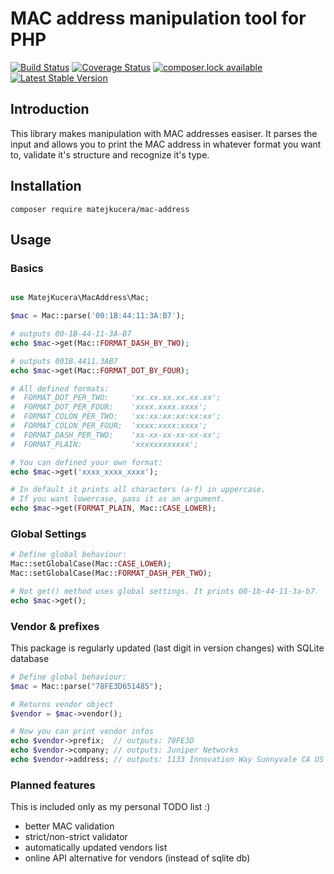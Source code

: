 # MAC address manipulation tool for PHP

[![Build Status](https://travis-ci.org/MatejKucera/mac-address.svg?branch=master)](https://travis-ci.org/MatejKucera/mac-address)
[![Coverage Status](https://coveralls.io/repos/github/MatejKucera/mac-address/badge.svg?branch=master)](https://coveralls.io/github/MatejKucera/mac-address?branch=master)
[![composer.lock available](https://poser.pugx.org/matejkucera/mac-address/composerlock)](https://packagist.org/packages/matejkucera/mac-address)
[![Latest Stable Version](https://poser.pugx.org/matejkucera/mac-address/v/stable)](https://packagist.org/packages/matejkucera/mac-address)

## Introduction
This library makes manipulation with MAC addresses easiser. It parses the input and 
allows you to print the MAC address in whatever format you want to, validate it's structure and recognize it's type.

## Installation

```
composer require matejkucera/mac-address
```

## Usage

### Basics
```php

use MatejKucera\MacAddress\Mac;

$mac = Mac::parse('00:1B:44:11:3A:B7');

# outputs 00-1B-44-11-3A-B7
echo $mac->get(Mac::FORMAT_DASH_BY_TWO);

# outputs 001B.4411.3AB7
echo $mac->get(Mac::FORMAT_DOT_BY_FOUR);

# All defined formats:
#  FORMAT_DOT_PER_TWO:     'xx.xx.xx.xx.xx.xx';
#  FORMAT_DOT_PER_FOUR:    'xxxx.xxxx.xxxx';
#  FORMAT_COLON_PER_TWO:   'xx:xx:xx:xx:xx:xx';
#  FORMAT_COLON_PER_FOUR:  'xxxx:xxxx:xxxx';
#  FORMAT_DASH_PER_TWO:    'xx-xx-xx-xx-xx-xx';
#  FORMAT_PLAIN:           'xxxxxxxxxxxx';

# You can defined your own format:
echo $mac->get('xxxx_xxxx_xxxx');

# In default it prints all characters (a-f) in uppercase.
# If you want lowercase, pass it as an argument.
echo $mac->get(FORMAT_PLAIN, Mac::CASE_LOWER);
```

### Global Settings

```php
# Define global behaviour:
Mac::setGlobalCase(Mac::CASE_LOWER);
Mac::setGlobalCase(Mac::FORMAT_DASH_PER_TWO);

# Not get() method uses global settings. It prints 00-1b-44-11-3a-b7.
echo $mac->get();
```

### Vendor & prefixes

This package is regularly updated (last digit in version changes) with SQLite database

```php
# Define global behaviour:
$mac = Mac::parse("78FE3D651485");

# Returns vendor object
$vendor = $mac->vendor();

# Now you can print vendor infos
echo $vendor->prefix;  // outputs: 78FE3D
echo $vendor->company; // outputs: Juniper Networks
echo $vendor->address; // outputs: 1133 Innovation Way Sunnyvale CA US 94089
```

### Planned features

This is included only as my personal TODO list :)
* better MAC validation
* strict/non-strict validator
* automatically updated vendors list
* online API alternative for vendors (instead of sqlite db)
